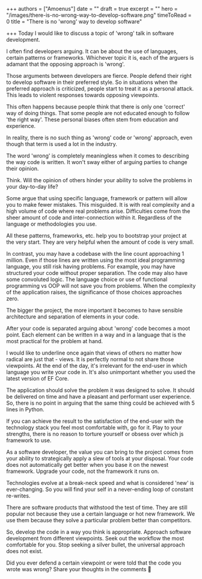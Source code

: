 +++
authors = ["Amoenus"]
date = ""
draft = true
excerpt = ""
hero = "/images/there-is-no-wrong-way-to-develop-software.png"
timeToRead = 0
title = "There is no 'wrong' way to develop software"

+++
Today I would like to discuss a topic of 'wrong' talk in software development.

I often find developers arguing. It can be about the use of languages, certain patterns or frameworks. Whichever topic it is, each of the arguers is adamant that the opposing approach is 'wrong'.

Those arguments between developers are fierce. People defend their right to develop software in their preferred style. So in situations when the preferred approach is criticized, people start to treat it as a personal attack. This leads to violent responses towards opposing viewpoints.

This often happens because people think that there is only one 'correct' way of doing things. That some people are not educated enough to follow 'the right way'. These personal biases often stem from education and experience.

In reality, there is no such thing as 'wrong' code or 'wrong' approach, even though that term is used a lot in the industry.

The word 'wrong' is completely meaningless when it comes to describing the way code is written. It won't sway either of arguing parties to change their opinion.

Think. Will the opinion of others hinder your ability to solve the problems in your day-to-day life?

Some argue that using specific language, framework or pattern will allow you to make fewer mistakes. This misguided. It is with real complexity and a high volume of code where real problems arise. Difficulties come from the sheer amount of code and inter-connection within it. Regardless of the language or methodologies you use.

All these patterns, frameworks, etc. help you to bootstrap your project at the very start. They are very helpful when the amount of code is very small.

In contrast, you may have a codebase with the line count approaching 1 million. Even if those lines are written using the most ideal programming language, you still risk having problems. For example, you may have structured your code without proper separation. The code may also have some convoluted logic. The language choice or use of functional programming vs OOP will not save you from problems. When the complexity of the application raises, the significance of those choices approaches zero.

 The bigger the project, the more important it becomes to have sensible architecture and separation of elements in your code.

After your code is separated arguing about 'wrong' code becomes a moot point. Each element can be written in a way and in a language that is the most practical for the problem at hand.

I would like to underline once again that views of others no matter how radical are just that - views. It is perfectly normal to not share those viewpoints. At the end of the day, it's irrelevant for the end-user in which language you write your code in. It's also unimportant whether you used the latest version of EF Core.

The application should solve the problem it was designed to solve. It should be delivered on time and have a pleasant and performant user experience. So, there is no point in arguing that the same thing could be achieved with 5 lines in Python.

If you can achieve the result to the satisfaction of the end-user with the technology stack you feel most comfortable with, go for it. Play to your strengths, there is no reason to torture yourself or obsess over which js framework to use.

As a software developer, the value you can bring to the project comes from your ability to strategically apply a slew of tools at your disposal. Your code does not automatically get better when you base it on the newest framework. Upgrade your code, not the framework it runs on.

Technologies evolve at a break-neck speed and what is considered 'new' is ever-changing. So you will find your self in a never-ending loop of constant re-writes.

There are software products that withstood the test of time. They are still popular not because they use a certain language or hot new framework. We use them because they solve a particular problem better than competitors.

So, develop the code in a way you think is appropriate. Approach software development from different viewpoints. Seek out the workflow the most comfortable for you. Stop seeking a silver bullet, the universal approach does not exist.

Did you ever defend a certain viewpoint or were told that the code you wrote was wrong? Share your thoughts in the comments 😤